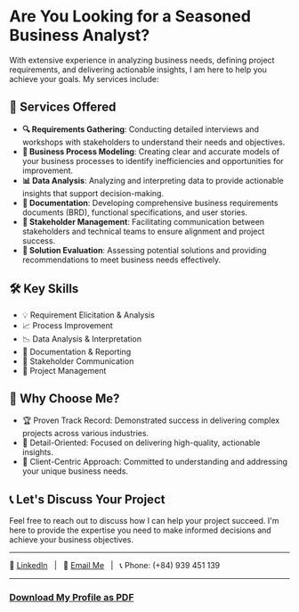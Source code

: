 # Are You Looking for a Seasoned Business Analyst?

With extensive experience in analyzing business needs, defining project requirements, and delivering actionable insights, I am here to help you achieve your goals. My services include:

## 🚀 Services Offered

- **🔍 Requirements Gathering**: Conducting detailed interviews and workshops with stakeholders to understand their needs and objectives.
- **🔗 Business Process Modeling**: Creating clear and accurate models of your business processes to identify inefficiencies and opportunities for improvement.
- **📊 Data Analysis**: Analyzing and interpreting data to provide actionable insights that support decision-making.
- **📝 Documentation**: Developing comprehensive business requirements documents (BRD), functional specifications, and user stories.
- **🤝 Stakeholder Management**: Facilitating communication between stakeholders and technical teams to ensure alignment and project success.
- **🔧 Solution Evaluation**: Assessing potential solutions and providing recommendations to meet business needs effectively.

## 🛠 Key Skills

- 💡 Requirement Elicitation & Analysis
- 📈 Process Improvement
- 📉 Data Analysis & Interpretation
- 📝 Documentation & Reporting
- 💬 Stakeholder Communication
- 📅 Project Management

## 🌟 Why Choose Me?

- 🏆 Proven Track Record: Demonstrated success in delivering complex projects across various industries.
- 🎯 Detail-Oriented: Focused on delivering high-quality, actionable insights.
- 👥 Client-Centric Approach: Committed to understanding and addressing your unique business needs.

## 📞 Let's Discuss Your Project

Feel free to reach out to discuss how I can help your project succeed. I'm here to provide the expertise you need to make informed decisions and achieve your business objectives.

---

💼 [LinkedIn](https://www.linkedin.com/in/taanhluan/) &nbsp; | &nbsp; 📧 [Email Me](mailto:taanhluan@gmail.com) &nbsp; | &nbsp; 📞 Phone: (+84) 939 451 139

---

### [Download My Profile as PDF](profile.pdf)
